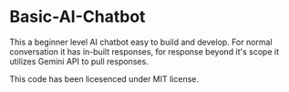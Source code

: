 # Basic-AI-Chatbot

This a beginner level AI chatbot easy to build and develop.
For normal conversation it has in-built responses, for response beyond it's scope it utilizes Gemini API to pull responses.



This code has been licesenced under MIT license.
